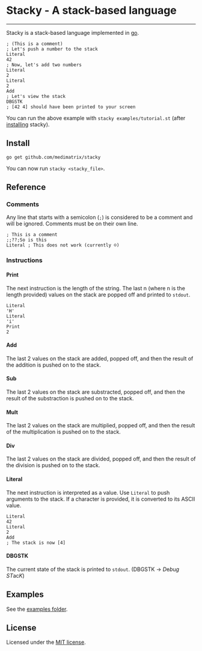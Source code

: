 # Stacky - A stack-based language
---

Stacky is a stack-based language implemented in [go](https://golang.org).

```
; (This is a comment)
; Let's push a number to the stack
Literal
42
; Now, let's add two numbers
Literal
2
Literal
2
Add
; Let's view the stack
DBGSTK
; [42 4] should have been printed to your screen
```

You can run the above example with `stacky examples/tutorial.st` (after
[installing](#install) stacky).

## Install
`go get github.com/medimatrix/stacky`

You can now run `stacky <stacky_file>`.

## Reference

### Comments
Any line that starts with a semicolon (`;`) is considered to be a comment and
will be ignored. Comments must be on their own line.

```
; This is a comment
;;??;So is this
Literal ; This does not work (currently ☺)
```

### Instructions

#### Print
The next instruction is the length of the string. The last n (where n is the
length provided) values on the stack are popped off and printed to `stdout`.

```
Literal
'H'
Literal
'i'
Print
2
```

#### Add
The last 2 values on the stack are added, popped off, and then the result of the
addition is pushed on to the stack.

#### Sub
The last 2 values on the stack are substracted, popped off, and then the result
of the substraction is pushed on to the stack.

#### Mult
The last 2 values on the stack are multiplied, popped off, and then the result
of the multiplication is pushed on to the stack.

#### Div
The last 2 values on the stack are divided, popped off, and then the result
of the division is pushed on to the stack.

#### Literal
The next instruction is interpreted as a value. Use `Literal` to push arguments
to the stack. If a character is provided, it is converted to its ASCII value.

```
Literal
42
Literal
2
Add
; The stack is now [4]
```

#### DBGSTK
The current state of the stack is printed to `stdout`. (DBGSTK -> *D*e*b*u*g* *ST*ac*K*)

## Examples
See the [examples folder](examples).

## License
Licensed under the [MIT license](LICENSE.md).
